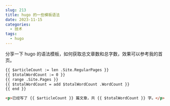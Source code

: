 ```yaml
---
slug: 213
title: hugo 的一些模板语法
date: 2023-11-15
categories: 
  - 技术
tags:
  - hugo
---
```


分享一下 hugo 的语法模板，如何获取总文章数和总字数，效果可以参考我的首页。

```html
{{ $articleCount := len .Site.RegularPages }}
{{ $totalWordCount := 0 }}
{{ range .Site.Pages }}
{{ $totalWordCount = add $totalWordCount .WordCount }}
{{ end }}
```

```html
<p>已经写了 {{ $articleCount }} 篇文章，共 {{ $totalWordCount }} 字。</p>
```
